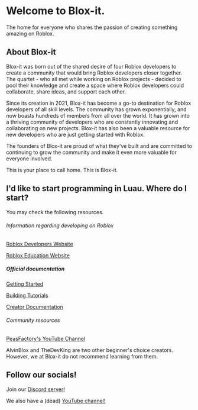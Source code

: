 # Welcome to Blox-it.
The home for everyone who shares the passion of creating something amazing on Roblox.

## About Blox-it
Blox-it was born out of the shared desire of four Roblox developers to create a community that would bring Roblox developers closer together. The quartet - who all met while working on Roblox projects - decided to pool their knowledge and create a space where Roblox developers could collaborate, share ideas, and support each other.

Since its creation in 2021, Blox-it has become a go-to destination for Roblox developers of all skill levels. The community has grown exponentially, and now boasts hundreds of members from all over the world. It has grown into a thriving community of developers who are constantly innovating and collaborating on new projects. Blox-it has also been a valuable resource for new developers who are just getting started with Roblox.

The founders of Blox-it are proud of what they've built and are committed to continuing to grow the community and make it even more valuable for everyone involved.

This is your place to call home. This is Blox-it.

## I'd like to start programming in Luau. Where do I start?
You may check the following resources.

###### Information regarding developing on Roblox
[Roblox Developers Website](https://developer.roblox.com)

[Roblox Education Website](https://education.roblox.com)
##### Official documentation
[Getting Started](https://create.roblox.com/docs/getting-started)

[Building Tutorials](https://create.roblox.com/docs/tutorials)

[Creator Documentation](https://create.roblox.com/docs)
###### Community resources
[PeasFactory's YouTube Channel](https://www.youtube.com/user/PeasFactory)

AlvinBlox and TheDevKing are two other beginner's choice creators. However, we at Blox-it do not recommend learning from them.

## Follow our socials!

Join our [Discord server!](https://discord.gg/55unjzE4dU)

We also have a (dead) [YouTube channel!](https://youtube.com/channel/UC8sgxQWbGLv6eyrjLnl_jlQ)
